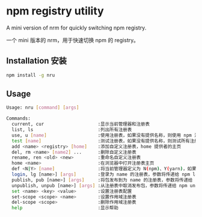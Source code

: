 # npm registry utility

A mini version of nrm for quickly switching npm registry.

一个 mini 版本的 nrm，用于快速切换 npm 的 registry。

## Installation 安装

```bash
npm install -g nru
```

## Usage

```bash
Usage: nru [command] [args]

Commands:
  current, cur                    :显示当前管理器和注册表
  list, ls                        :列出所有注册表
  use, u [name]                   :使用注册表，如果没有提供名称，则使用 npm 注册表
  test [name]                     :测试注册表，如果没有提供名称，则测试所有注册表
  add <name> <registry> [home]    :添加自定义注册表，home 提供者的主页
  del, rm <name> [name2] ...      :删除自定义注册表
  rename, ren <old> <new>         :重命名自定义注册表
  home <name>                     :在浏览器中打开注册表主页
  def <N|Y> [name]                :将当前管理器定义为 N(npm)、Y(yarn)，如果提供了名称，则使用它（调用 use 命令）
  login, lg [name>] [args]        :登录为 name 的注册表，参数将传递给 npm login，如果没有提供名称，则使用 npm
  publish, pub [name>] [args]     :将包发布到为 name 的注册表，参数将传递给 npm publish，如果没有提供名称，则使用 npm
  unpublish, unpub [name>] [args] :从注册表中取消发布包，参数将传递给 npm unpublish，如果没有提供名称，则使用 npm
  set <name> <key> <value>        :设置注册表配置
  set-scope <scope> <name>        :设置作用域注册表
  del-scope <scope>               :删除作用域注册表
  help                            :显示帮助
```
